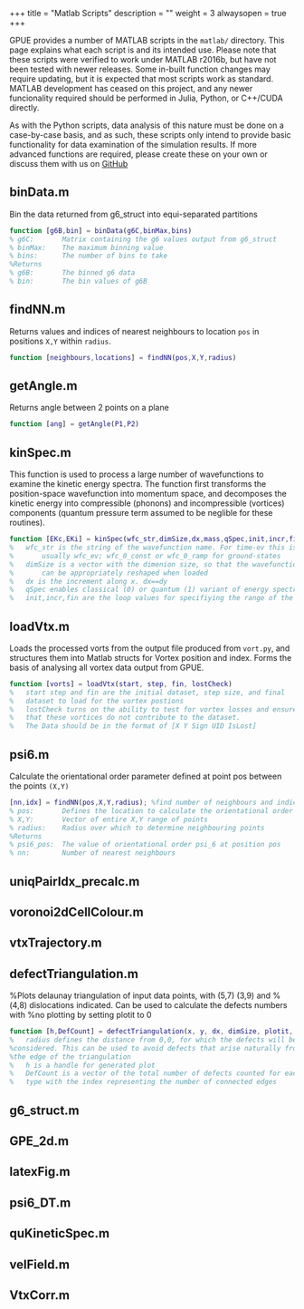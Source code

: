 +++
title = "Matlab Scripts"
description = ""
weight = 3
alwaysopen = true
+++

GPUE provides a number of MATLAB scripts in the `matlab/` directory.
This page explains what each script is and its intended use. Please note that these scripts were verified to work under MATLAB r2016b, but have not been tested with newer releases. Some in-built function changes may require updating, but it is expected that most scripts work as standard. MATLAB development has ceased on this project, and any newer funcionality required should be performed in Julia, Python, or C++/CUDA directly.

As with the Python scripts, data analysis of this nature must be done on a case-by-case basis, and as such, these scripts only intend to provide basic functionality for data examination of the simulation results. If more advanced functions are required, please create these on your own or discuss them with us on [GitHub](https://github.com/GPUE-group/GPUE)

## binData.m
Bin the data returned from g6_struct into equi-separated partitions
```matlab
function [g6B,bin] = binData(g6C,binMax,bins)
% g6C:       Matrix containing the g6 values output from g6_struct
% binMax:    The maximum binning value
% bins:      The number of bins to take
%Returns
% g6B:       The binned g6 data
% bin:       The bin values of g6B
```

## findNN.m
Returns values and indices of nearest neighbours to location `pos` in positions `X,Y` within `radius`.
```matlab
function [neighbours,locations] = findNN(pos,X,Y,radius)
```

## getAngle.m
Returns angle between 2 points on a plane
```matlab
function [ang] = getAngle(P1,P2)
```


## kinSpec.m
This function is used to process a large number of wavefunctions to examine
the kinetic energy spectra. The function first transforms the position-space wavefunction
into momentum space, and decomposes the kinetic energy into compressible (phonons) and incompressible (vortices)
components (quantum pressure term assumed to be neglible for these routines).

```matlab
function [EKc,EKi] = kinSpec(wfc_str,dimSize,dx,mass,qSpec,init,incr,fin)
%   wfc_str is the string of the wavefunction name. For time-ev this is
%       usually wfc_ev; wfc_0_const or wfc_0_ramp for ground-states
%   dimSize is a vector with the dimenion size, so that the wavefunctions
%       can be appropriately reshaped when loaded
%   dx is the increment along x. dx==dy
%   qSpec enables classical (0) or quantum (1) variant of energy spectra
%   init,incr,fin are the loop values for specifiying the range of the data
```





## loadVtx.m
Loads the processed vorts from the output file produced from `vort.py`, and structures them
into Matlab structs for Vortex position and index. Forms the basis of analysing all vortex data
output from GPUE.
```matlab
function [vorts] = loadVtx(start, step, fin, lostCheck)
%   start step and fin are the initial dataset, step size, and final
%   dataset to load for the vortex postions
%   lostCheck turns on the ability to test for vortex losses and ensure
%   that these vortices do not contribute to the dataset.
%   The Data should be in the format of [X Y Sign UID IsLost] 
```


## psi6.m
Calculate the orientational order parameter defined at point pos between the points `(X,Y)`
```matlab
[nn,idx] = findNN(pos,X,Y,radius); %find number of neighbours and indices of neighbours for (X,Y)
% pos:       Defines the location to calculate the orientational order parameter
% X,Y:       Vector of entire X,Y range of points
% radius:    Radius over which to determine neighbouring points
%Returns
% psi6_pos:  The value of orientational order psi_6 at position pos
% nn:        Number of nearest neighbours
```


## uniqPairIdx_precalc.m

## voronoi2dCellColour.m

## vtxTrajectory.m

## defectTriangulation.m
%Plots delaunay triangulation of input data points, with (5,7) (3,9) and
%(4,8) dislocations indicated. Can be used to calculate the defects numbers with
%no plotting by setting plotit to 0
```matlab
function [h,DefCount] = defectTriangulation(x, y, dx, dimSize, plotit, radius)
%   radius defines the distance from 0,0, for which the defects will be
%considered. This can be used to avoid defects that arise naturally from
%the edge of the triangulation
%   h is a handle for generated plot
%   DefCount is a vector of the total number of defects counted for each
%   type with the index representing the number of connected edges
```



## g6_struct.m

## GPE_2d.m

## latexFig.m

## psi6_DT.m

## quKineticSpec.m

## velField.m

## VtxCorr.m
